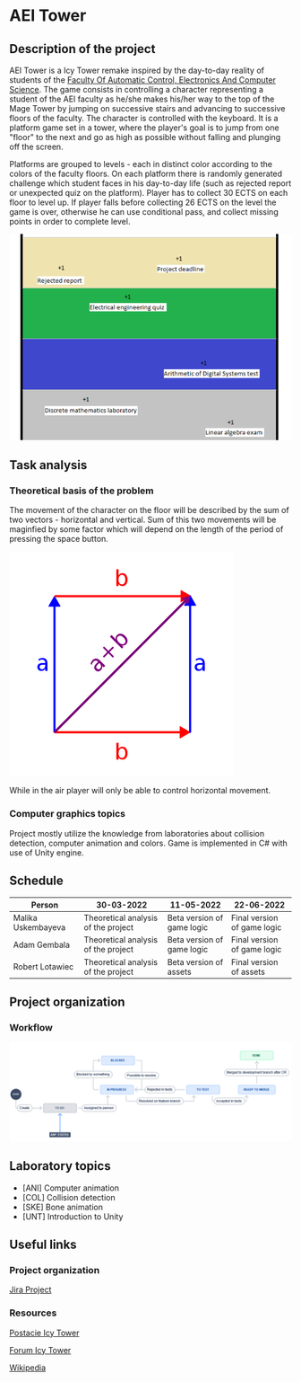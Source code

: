 # AEI Tower

## Description of the project

AEI Tower is a Icy Tower remake inspired by the day-to-day reality of students of the [Faculty Of Automatic Control, Electronics And Computer Science](https://www.polsl.pl/rau/en). 
The game consists in controlling a character representing a student of the AEI faculty as he/she makes his/her way to the top of the Mage Tower by jumping on successive stairs and advancing to successive floors of the faculty. The character is controlled with the keyboard. It is a platform game set in a tower, where the player's goal is to jump from one "floor" to the next and go as high as possible without falling and plunging off the screen.

Platforms are grouped to levels - each in distinct color according to the colors of the faculty floors.
On each platform there is randomly generated challenge which student faces in his day-to-day life (such as rejected report or unexpected quiz on the platform). Player has to collect 30 ECTS on each floor to level up. If player falls before collecting 26 ECTS on the level the game is over, otherwise he can use conditional pass, and collect missing points in order to complete level.

![AEI Tower concept](/Docs/Img/AEI-Tower-concept.png)

## Task analysis

### Theoretical basis of the problem

The movement of the character on the floor will be described by the sum of two vectors - horizontal and vertical. Sum of this two movements will be maginfied by some factor which will depend on the length of the period of pressing the space button.

![Sum of the vectors](/Docs/Img/400px-Perpendicular_Vector_Addition.jpg)

While in the air player will only be able to control horizontal movement.

### Computer graphics topics

Project mostly utilize the knowledge from laboratories about collision detection, computer animation and colors. Game is implemented in C# with use of Unity engine.


## Schedule

| Person             | 30-03-2022                          | 11-05-2022                 | 22-06-2022                  |
|--------------------|-------------------------------------|----------------------------|-----------------------------|
| Malika Uskembayeva | Theoretical analysis of the project | Beta version of game logic | Final version of game logic |
| Adam Gembala       | Theoretical analysis of the project | Beta version of game logic | Final version of game logic |
| Robert Lotawiec    | Theoretical analysis of the project | Beta version of assets     | Final version of assets     |


## Project organization

### Workflow

![Workflow of the project](/Docs/Img/ProjectWorkflow.png)


## Laboratory topics

- [ANI] Computer animation
- [COL] Collision detection
- [SKE] Bone animation
- [UNT] Introduction to Unity


## Useful links

### Project organization

[Jira Project](https://aei-tower.atlassian.net)

### Resources

[Postacie Icy Tower](https://download.icy.pl/postacie1.php)

[Forum Icy Tower](https://forum.icy.pl)

[Wikipedia](https://pl.wikipedia.org/wiki/Icy_Tower)